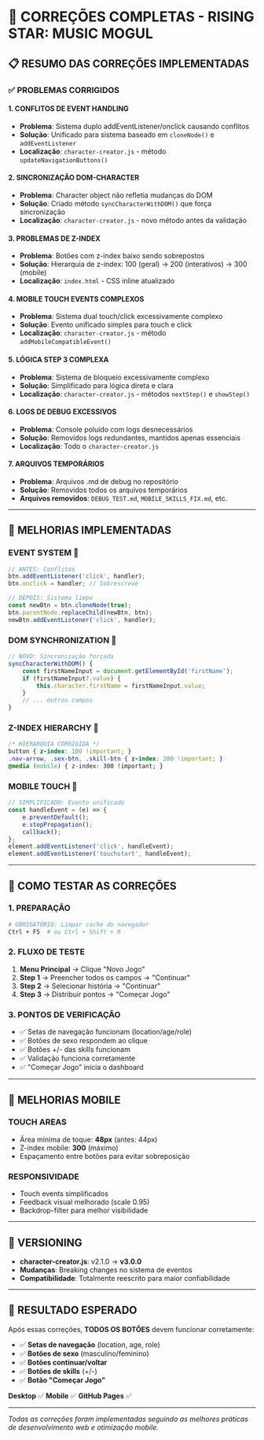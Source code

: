 # 🔧 CORREÇÕES COMPLETAS - RISING STAR: MUSIC MOGUL

## 📋 RESUMO DAS CORREÇÕES IMPLEMENTADAS

### ✅ **PROBLEMAS CORRIGIDOS**

#### **1. CONFLITOS DE EVENT HANDLING**
- **Problema**: Sistema duplo addEventListener/onclick causando conflitos
- **Solução**: Unificado para sistema baseado em `cloneNode()` e `addEventListener`
- **Localização**: `character-creator.js` - método `updateNavigationButtons()`

#### **2. SINCRONIZAÇÃO DOM-CHARACTER**
- **Problema**: Character object não refletia mudanças do DOM
- **Solução**: Criado método `syncCharacterWithDOM()` que força sincronização
- **Localização**: `character-creator.js` - novo método antes da validação

#### **3. PROBLEMAS DE Z-INDEX**
- **Problema**: Botões com z-index baixo sendo sobrepostos
- **Solução**: Hierarquia de z-index: 100 (geral) → 200 (interativos) → 300 (mobile)
- **Localização**: `index.html` - CSS inline atualizado

#### **4. MOBILE TOUCH EVENTS COMPLEXOS**
- **Problema**: Sistema dual touch/click excessivamente complexo
- **Solução**: Evento unificado simples para touch e click
- **Localização**: `character-creator.js` - método `addMobileCompatibleEvent()`

#### **5. LÓGICA STEP 3 COMPLEXA**
- **Problema**: Sistema de bloqueio excessivamente complexo
- **Solução**: Simplificado para lógica direta e clara
- **Localização**: `character-creator.js` - métodos `nextStep()` e `showStep()`

#### **6. LOGS DE DEBUG EXCESSIVOS**
- **Problema**: Console poluído com logs desnecessários
- **Solução**: Removidos logs redundantes, mantidos apenas essenciais
- **Localização**: Todo o `character-creator.js`

#### **7. ARQUIVOS TEMPORÁRIOS**
- **Problema**: Arquivos .md de debug no repositório
- **Solução**: Removidos todos os arquivos temporários
- **Arquivos removidos**: `DEBUG_TEST.md`, `MOBILE_SKILLS_FIX.md`, etc.

---

## 🎯 **MELHORIAS IMPLEMENTADAS**

### **EVENT SYSTEM** 🔄
```javascript
// ANTES: Conflitos
btn.addEventListener('click', handler);
btn.onclick = handler; // Sobrescreve

// DEPOIS: Sistema limpo
const newBtn = btn.cloneNode(true);
btn.parentNode.replaceChild(newBtn, btn);
newBtn.addEventListener('click', handler);
```

### **DOM SYNCHRONIZATION** 🔗
```javascript
// NOVO: Sincronização forçada
syncCharacterWithDOM() {
    const firstNameInput = document.getElementById('firstName');
    if (firstNameInput?.value) {
        this.character.firstName = firstNameInput.value;
    }
    // ... outros campos
}
```

### **Z-INDEX HIERARCHY** 📐
```css
/* HIERARQUIA CORRIGIDA */
button { z-index: 100 !important; }
.nav-arrow, .sex-btn, .skill-btn { z-index: 200 !important; }
@media (mobile) { z-index: 300 !important; }
```

### **MOBILE TOUCH** 📱
```javascript
// SIMPLIFICADO: Evento unificado
const handleEvent = (e) => {
    e.preventDefault();
    e.stopPropagation();
    callback();
};
element.addEventListener('click', handleEvent);
element.addEventListener('touchstart', handleEvent);
```

---

## 🚀 **COMO TESTAR AS CORREÇÕES**

### **1. PREPARAÇÃO**
```bash
# OBRIGATÓRIO: Limpar cache do navegador
Ctrl + F5  # ou Ctrl + Shift + R
```

### **2. FLUXO DE TESTE**
1. **Menu Principal** → Clique "Novo Jogo"
2. **Step 1** → Preencher todos os campos → "Continuar"
3. **Step 2** → Selecionar história → "Continuar"  
4. **Step 3** → Distribuir pontos → "Começar Jogo"

### **3. PONTOS DE VERIFICAÇÃO**
- ✅ Setas de navegação funcionam (location/age/role)
- ✅ Botões de sexo respondem ao clique
- ✅ Botões +/- das skills funcionam
- ✅ Validação funciona corretamente
- ✅ "Começar Jogo" inicia o dashboard

---

## 📱 **MELHORIAS MOBILE**

### **TOUCH AREAS**
- Área mínima de toque: **48px** (antes: 44px)
- Z-index mobile: **300** (máximo)
- Espaçamento entre botões para evitar sobreposição

### **RESPONSIVIDADE**
- Touch events simplificados
- Feedback visual melhorado (scale 0.95)
- Backdrop-filter para melhor visibilidade

---

## 🔄 **VERSIONING**

- **character-creator.js**: v2.1.0 → **v3.0.0**
- **Mudanças**: Breaking changes no sistema de eventos
- **Compatibilidade**: Totalmente reescrito para maior confiabilidade

---

## 🎉 **RESULTADO ESPERADO**

Após essas correções, **TODOS OS BOTÕES** devem funcionar corretamente:

- ✅ **Setas de navegação** (location, age, role)
- ✅ **Botões de sexo** (masculino/feminino)  
- ✅ **Botões continuar/voltar**
- ✅ **Botões de skills** (+/-)
- ✅ **Botão "Começar Jogo"**

**Desktop** ✅ **Mobile** ✅ **GitHub Pages** ✅

---

*Todas as correções foram implementadas seguindo as melhores práticas de desenvolvimento web e otimização mobile.*
